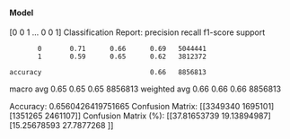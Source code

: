 #### Model
[0 0 1 ... 0 0 1]
Classification Report:
              precision    recall  f1-score   support

           0       0.71      0.66      0.69   5044441
           1       0.59      0.65      0.62   3812372

    accuracy                           0.66   8856813
   macro avg       0.65      0.65      0.65   8856813
weighted avg       0.66      0.66      0.66   8856813

Accuracy: 0.6560426419751665
Confusion Matrix:
[[3349340 1695101]
 [1351265 2461107]]
Confusion Matrix (%):
[[37.81653739 19.13894987]
 [15.25678593 27.7877268 ]]
